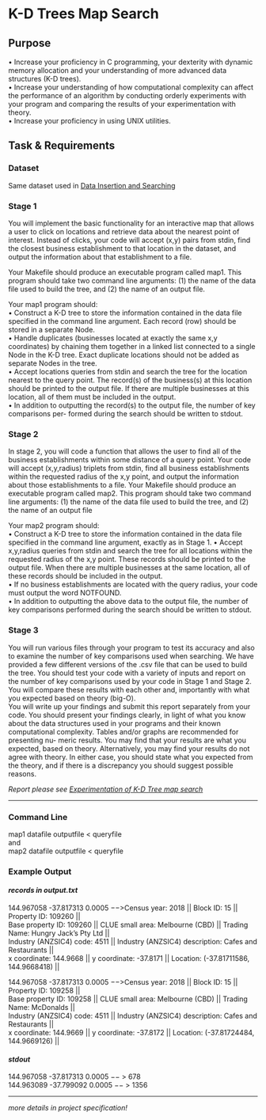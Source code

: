 # K-D Trees Map Search

## Purpose
• Increase your proficiency in C programming, your dexterity with dynamic memory allocation and your understanding of more advanced data structures (K-D trees).\
• Increase your understanding of how computational complexity can affect the performance of an algorithm by conducting orderly experiments with your program and comparing the results of your experimentation with theory.\
• Increase your proficiency in using UNIX utilities.

## Task & Requirements

### Dataset
Same dataset used in [Data Insertion and Searching](https://github.com/is0xjh25/data-insertion-searching)

### Stage 1
You will implement the basic functionality for an interactive map that allows a user to click on locations and retrieve data about the nearest point of interest. Instead of clicks, your code will accept (x,y) pairs from stdin, find the closest business establishment to that location in the dataset, and output the information about that establishment to a file.

Your Makefile should produce an executable program called map1. This program should take two command line arguments: (1) the name of the data file used to build the tree, and (2) the name of an output file.

Your map1 program should:\
• Construct a K-D tree to store the information contained in the data file specified in the command line argument. Each record (row) should be stored in a separate Node.\
• Handle duplicates (businesses located at exactly the same x,y coordinates) by chaining them together in a linked list connected to a single Node in the K-D tree. Exact duplicate locations should not be added as separate Nodes in the tree.\
• Accept locations queries from stdin and search the tree for the location nearest to the query point. The record(s) of the business(s) at this location should be printed to the output file. If there are multiple businesses at this location, all of them must be included in the output.\
• In addition to outputting the record(s) to the output file, the number of key comparisons per- formed during the search should be written to stdout.

### Stage 2
In stage 2, you will code a function that allows the user to find all of the business establishments within some distance of a query point. Your code will accept (x,y,radius) triplets from stdin, find all business establishments within the requested radius of the x,y point, and output the information about those establishments to a file.
Your Makefile should produce an executable program called map2. This program should take two command line arguments: (1) the name of the data file used to build the tree, and (2) the name of an output file

Your map2 program should:\
• Construct a K-D tree to store the information contained in the data file specified in the command line argument, exactly as in Stage 1. 
• Accept x,y,radius queries from stdin and search the tree for all locations within the requested radius of the x,y point. These records should be printed to the output file. When there are multiple businesses at the same location, all of these records should be included in the output.\
• If no business establishments are located with the query radius, your code must output the word NOTFOUND.\
• In addition to outputting the above data to the output file, the number of key comparisons performed during the search should be written to stdout.

### Stage 3
You will run various files through your program to test its accuracy and also to examine the number of key comparisons used when searching. We have provided a few different versions of the .csv file that can be used to build the tree. 
You should test your code with a variety of inputs and report on the number of key comparisons used by your code in Stage 1 and Stage 2. You will compare these results with each other and, importantly with what you expected based on theory (big-O).\
You will write up your findings and submit this report separately from your code. You should present your findings clearly, in light of what you know about the data structures used in your programs and their known computational complexity. 
Tables and/or graphs are recommended for presenting nu- meric results. You may find that your results are what you expected, based on theory. Alternatively, you may find your results do not agree with theory. 
In either case, you should state what you expected from the theory, and if there is a discrepancy you should suggest possible reasons.

_Report please see [Experimentation of K-D Tree map search](https://github.com/is0xjh25/kd-tree-searching/blob/main/1074004-Experimentation.pdf)_

---
### Command Line
map1 datafile outputfile < queryfile\
and\
map2 datafile outputfile < queryfile

### Example Output
#### _records in output.txt_
144.967058 -37.817313 0.0005 −−>Census year: 2018 || Block ID: 15 || Property ID: 109260 ||\
Base property ID: 109260 || CLUE small area: Melbourne (CBD) || Trading Name: Hungry Jack’s Pty Ltd ||\
Industry (ANZSIC4) code: 4511 || Industry (ANZSIC4) description: Cafes and Restaurants ||\
x coordinate: 144.9668 || y coordinate: -37.8171 || Location: (-37.81711586, 144.9668418) ||

144.967058 -37.817313 0.0005 −−>Census year: 2018 || Block ID: 15 || Property ID: 109258 ||\
Base property ID: 109258 || CLUE small area: Melbourne (CBD) || Trading Name: McDonalds ||\
Industry (ANZSIC4) code: 4511 || Industry (ANZSIC4) description: Cafes and Restaurants ||\
x coordinate: 144.9669 || y coordinate: -37.8172 || Location: (-37.81724484, 144.9669126) ||

#### _stdout_
144.967058 -37.817313 0.0005 −− > 678\
144.963089 -37.799092 0.0005 −− > 1356

---
_more details in project specification!_


